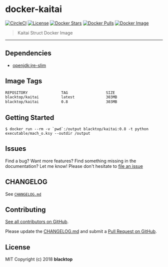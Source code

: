 # docker-kaitai

[![CircleCI](https://circleci.com/gh/blacktop/docker-kaitai.png?style=shield)](https://circleci.com/gh/blacktop/docker-kaitai) [![License](http://img.shields.io/:license-mit-blue.svg)](http://doge.mit-license.org) [![Docker Stars](https://img.shields.io/docker/stars/blacktop/kaitai.svg)](https://hub.docker.com/r/blacktop/kaitai/) [![Docker Pulls](https://img.shields.io/docker/pulls/blacktop/kaitai.svg)](https://hub.docker.com/r/blacktop/kaitai/) [![Docker Image](https://img.shields.io/badge/docker%20image-303MB-blue.svg)](https://hub.docker.com/r/blacktop/kaitai/)

> Kaitai Struct Docker Image

---

## Dependencies

- [openjdk:jre-slim](https://hub.docker.com/_/openjdk/)

## Image Tags

```bash
REPOSITORY               TAG                 SIZE
blacktop/kaitai          latest              303MB
blacktop/kaitai          0.8                 303MB
```

## Getting Started

```
$ docker run --rm -v `pwd`:/output blacktop/kaitai:0.8 -t python executable/mach_o.ksy --outdir /output
```

## Issues

Find a bug? Want more features? Find something missing in the documentation? Let me know! Please don't hesitate to [file an issue](https://github.com/blacktop/docker-kaitai/issues/new)

## CHANGELOG

See [`CHANGELOG.md`](https://github.com/blacktop/docker-kaitai/blob/master/CHANGELOG.md)

## Contributing

[See all contributors on GitHub](https://github.com/blacktop/docker-kaitai/graphs/contributors).

Please update the [CHANGELOG.md](https://github.com/blacktop/docker-kaitai/blob/master/CHANGELOG.md) and submit a [Pull Request on GitHub](https://help.github.com/articles/using-pull-requests/).

## License

MIT Copyright (c) 2018 **blacktop**
